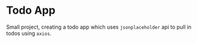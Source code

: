 # Todo App
Small project, creating a todo app which uses `jsonplaceholder` api to pull in todos using `axios`.
